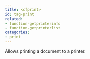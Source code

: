 ```yaml
---
title: <cfprint>
id: tag-print
related:
- function-getprinterinfo
- function-getprinterlist
categories:
- print
---
```


Allows printing a document to a printer.
